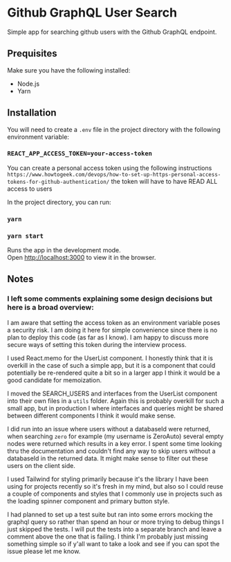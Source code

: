# Github GraphQL User Search

Simple app for searching github users with the Github GraphQL endpoint.

## Prequisites

Make sure you have the following installed:

- Node.js
- Yarn

## Installation

You will need to create a `.env` file in the project directory with the following environment variable:

### `REACT_APP_ACCESS_TOKEN=your-access-token`

You can create a personal access token using the following instructions
`https://www.howtogeek.com/devops/how-to-set-up-https-personal-access-tokens-for-github-authentication/`
the token will have to have READ ALL access to users

In the project directory, you can run:

### `yarn`
### `yarn start`

Runs the app in the development mode.\
Open [http://localhost:3000](http://localhost:3000) to view it in the browser.

## Notes

### I left some comments explaining some design decisions but here is a broad overview:

I am aware that setting the access token as an environment variable poses a security risk. I am doing it here for simple convenience since there is no plan to deploy this code (as far as I know). I am happy to discuss more secure ways of setting this token during the interview process.

I used React.memo for the UserList component. I honestly think that it is overkill in the case of such a simple app, but it is a component that could potentially be re-rendered quite a bit so in a larger app I think it would be a good candidate for memoization.

I moved the SEARCH_USERS and interfaces from the UserList component into their own files in a `utils` folder. Again this is probably overkill for such a small app, but in production I where interfaces and queries might be shared between different components I think it would make sense.

I did run into an issue where users without a databaseId were returned, when searching `zero` for example (my username is ZeroAuto) several empty nodes were returned which results in a key error. I spent some time looking thru the documentation and couldn't find any way to skip users without a databaseId in the returned data. It might make sense to filter out these users on the client side.

I used Tailwind for styling primarily because it's the library I have been using for projects recently so it's fresh in my mind, but also so I could reuse a couple of components and styles that I commonly use in projects such as the loading spinner component and primary button style.

I had planned to set up a test suite but ran into some errors mocking the graphql query so rather than spend an hour or more trying to debug things I just skipped the tests. I will put the tests into a separate branch and leave a comment above the one that is failing. I think I'm probably just missing something simple so if y'all want to take a look and see if you can spot the issue please let me know.
